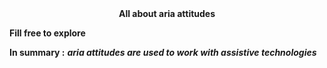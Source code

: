 <div style="text-align:center; font-weight:bold;">
  All about aria attitudes
</div>

**Fill free to explore**

**In summary :**
***aria attitudes are used to work with assistive technologies***